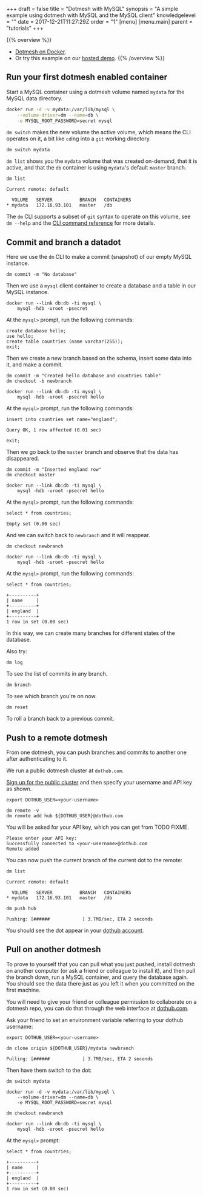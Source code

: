 +++
draft = false
title = "Dotmesh with MySQL"
synopsis = "A simple example using dotmesh with MySQL and the MySQL client"
knowledgelevel = ""
date = 2017-12-21T11:27:29Z
order = "1"
[menu]
  [menu.main]
    parent = "tutorials"
+++

{{% overview %}}
* [Dotmesh on Docker](/install-setup/docker/).
* Or try this example on our [hosted demo](/install-setup/katacoda/).
{{% /overview %}}


## Run your first dotmesh enabled container

Start a MySQL container using a dotmesh volume named `mydata` for the MySQL data directory.

```bash
docker run -d -v mydata:/var/lib/mysql \
    --volume-driver=dm --name=db \
    -e MYSQL_ROOT_PASSWORD=secret mysql
```

`dm switch` makes the new volume the active volume, which means the CLI operates on it, a bit like `cd`ing into a `git` working directory.

```plain
dm switch mydata
```

`dm list` shows you the `mydata` volume that was created on-demand, that it is active, and that the `db` container is using `mydata`'s default `master` branch.

```plain
dm list
```
```plain
Current remote: default

  VOLUME   SERVER          BRANCH   CONTAINERS
* mydata   172.16.93.101   master   /db
```

The `dm` CLI supports a subset of `git` syntax to operate on this volume, see `dm --help` and the [CLI command reference](/references/cli/) for more details.


## Commit and branch a datadot

Here we use the `dm` CLI to make a commit (snapshot) of our empty MySQL instance.

```plain
dm commit -m "No database"
```

Then we use a `mysql` client container to create a database and a table in our MySQL instance.</p>

```plain
docker run --link db:db -ti mysql \
    mysql -hdb -uroot -psecret
```
At the `mysql>` prompt, run the following commands:
```plain
create database hello;
use hello;
create table countries (name varchar(255));
exit;
```

Then we create a new branch based on the schema, insert some data into it, and make a commit.

```plain
dm commit -m "Created hello database and countries table"
dm checkout -b newbranch
```
```plain
docker run --link db:db -ti mysql \
    mysql -hdb -uroot -psecret hello
```
At the `mysql>` prompt, run the following commands:
```plain
insert into countries set name="england";
```
```plain
Query OK, 1 row affected (0.01 sec)
```
```plain
exit;
```

Then we go back to the `master` branch and observe that the data has disappeared.

```plain
dm commit -m "Inserted england row"
dm checkout master
```
```plain
docker run --link db:db -ti mysql \
    mysql -hdb -uroot -psecret hello
```
At the `mysql>` prompt, run the following commands:
```plain
select * from countries;
```
```plain
Empty set (0.00 sec)
```

And we can switch back to `newbranch` and it will reappear.

```plain
dm checkout newbranch
```
```plain
docker run --link db:db -ti mysql \
    mysql -hdb -uroot -psecret hello
```
At the `mysql>` prompt, run the following commands:
```plain
select * from countries;
```
```plain
+----------+
| name     |
+----------+
| england  |
+----------+
1 row in set (0.00 sec)
```

In this way, we can create many branches for different states of the database.

Also try:
```plain
dm log
```
To see the list of commits in any branch.

```plain
dm branch
```
To see which branch you're on now.

```plain
dm reset
```
To roll a branch back to a previous commit.

## Push to a remote dotmesh

From one dotmesh, you can push branches and commits to another one after authenticating to it.

We run a public dotmesh cluster at `dothub.com`.

[Sign up for the public cluster](https://dothub.com) and then specify your username and API key as shown.

```plain
export DOTHUB_USER=<your-username>
```

```plain
dm remote -v
dm remote add hub ${DOTHUB_USER}@dothub.com
```

You will be asked for your API key, which you can get from TODO FIXME.
```
Please enter your API key:
Successfully connected to <your-username>@dothub.com
Remote added
```

You can now push the current branch of the current dot to the remote:

```plain
dm list
```
```plain
Current remote: default

  VOLUME   SERVER          BRANCH   CONTAINERS
* mydata   172.16.93.101   master   /db
```

```plain
dm push hub
```
```plain
Pushing: [######            ] 3.7MB/sec, ETA 2 seconds
```

You should see the dot appear in your [dothub account](https://dothub.com).


## Pull on another dotmesh
To prove to yourself that you can pull what you just pushed, install dotmesh on another computer (or ask a friend or colleague to install it), and then pull the branch down, run a MySQL container, and query the database again.
You should see the data there just as you left it when you committed on the first machine.

You will need to give your friend or colleague permission to collaborate on a dotmesh repo, you can do that through the web interface at [dothub.com](https://dothub.com).

Ask your friend to set an environment variable referring to your dothub username:
```plain
export DOTHUB_USER=<your-username>
```

```plain
dm clone origin ${DOTHUB_USER}/mydata newbranch
```
```plain
Pulling: [######            ] 3.7MB/sec, ETA 2 seconds
```

Then have them switch to the dot:
```plain
dm switch mydata
```
```plain
docker run -d -v mydata:/var/lib/mysql \
    --volume-driver=dm --name=db \
    -e MYSQL_ROOT_PASSWORD=secret mysql
```
```plain
dm checkout newbranch
```
```plain
docker run --link db:db -ti mysql \
    mysql -hdb -uroot -psecret hello
```
At the `mysql>` prompt:
```plain
select * from countries;
```
```plain
+----------+
| name     |
+----------+
| england  |
+----------+
1 row in set (0.00 sec)
```
